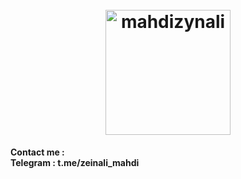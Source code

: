 <h1 align="center">
  <br>
  <a href="https://github.com/maze80/Soccer-Robot-Playground"><img src="https://avatars.githubusercontent.com/u/104717705?v=4" alt="mahdizynali" width="200"></a>
</h1>

<b>Contact me :</b>\
<b>Telegram : t.me/zeinali_mahdi</b>
